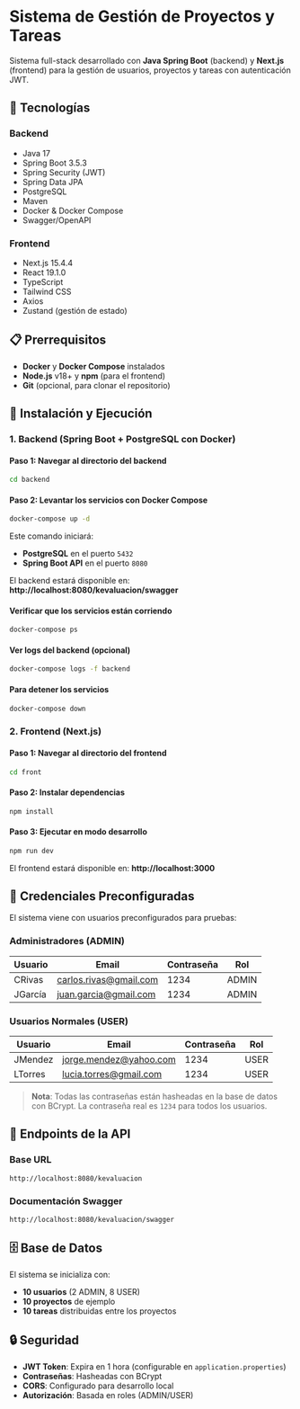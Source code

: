 # Sistema de Gestión de Proyectos y Tareas

Sistema full-stack desarrollado con **Java Spring Boot** (backend) y **Next.js** (frontend) para la gestión de usuarios, proyectos y tareas con autenticación JWT.

## 🚀 Tecnologías

### Backend
- Java 17
- Spring Boot 3.5.3
- Spring Security (JWT)
- Spring Data JPA
- PostgreSQL
- Maven
- Docker & Docker Compose
- Swagger/OpenAPI

### Frontend
- Next.js 15.4.4
- React 19.1.0
- TypeScript
- Tailwind CSS
- Axios
- Zustand (gestión de estado)

## 📋 Prerrequisitos

- **Docker** y **Docker Compose** instalados
- **Node.js** v18+ y **npm** (para el frontend)
- **Git** (opcional, para clonar el repositorio)

## 🔧 Instalación y Ejecución

### 1. Backend (Spring Boot + PostgreSQL con Docker)

#### Paso 1: Navegar al directorio del backend
```bash
cd backend
```

#### Paso 2: Levantar los servicios con Docker Compose
```bash
docker-compose up -d
```

Este comando iniciará:
- **PostgreSQL** en el puerto `5432`
- **Spring Boot API** en el puerto `8080`


El backend estará disponible en: **http://localhost:8080/kevaluacion/swagger**

#### Verificar que los servicios están corriendo
```bash
docker-compose ps
```

#### Ver logs del backend (opcional)
```bash
docker-compose logs -f backend
```

#### Para detener los servicios
```bash
docker-compose down
```

### 2. Frontend (Next.js)

#### Paso 1: Navegar al directorio del frontend
```bash
cd front
```

#### Paso 2: Instalar dependencias
```bash
npm install
```

#### Paso 3: Ejecutar en modo desarrollo
```bash
npm run dev
```

El frontend estará disponible en: **http://localhost:3000**

## 🔐 Credenciales Preconfiguradas

El sistema viene con usuarios preconfigurados para pruebas:

### Administradores (ADMIN)
| Usuario | Email | Contraseña | Rol |
|---------|-------|------------|-----|
| CRivas | carlos.rivas@gmail.com | 1234 | ADMIN |
| JGarcía | juan.garcia@gmail.com | 1234 | ADMIN |

### Usuarios Normales (USER)
| Usuario | Email | Contraseña | Rol |
|---------|-------|------------|-----|
| JMendez | jorge.mendez@yahoo.com | 1234 | USER |
| LTorres | lucia.torres@gmail.com | 1234 | USER |

> **Nota**: Todas las contraseñas están hasheadas en la base de datos con BCrypt. La contraseña real es `1234` para todos los usuarios.

## 📡 Endpoints de la API

### Base URL
```
http://localhost:8080/kevaluacion
```

### Documentación Swagger
```
http://localhost:8080/kevaluacion/swagger
```

## 🗄️ Base de Datos

El sistema se inicializa con:
- **10 usuarios** (2 ADMIN, 8 USER)
- **10 proyectos** de ejemplo
- **10 tareas** distribuidas entre los proyectos

## 🔒 Seguridad

- **JWT Token**: Expira en 1 hora (configurable en `application.properties`)
- **Contraseñas**: Hasheadas con BCrypt
- **CORS**: Configurado para desarrollo local
- **Autorización**: Basada en roles (ADMIN/USER)


